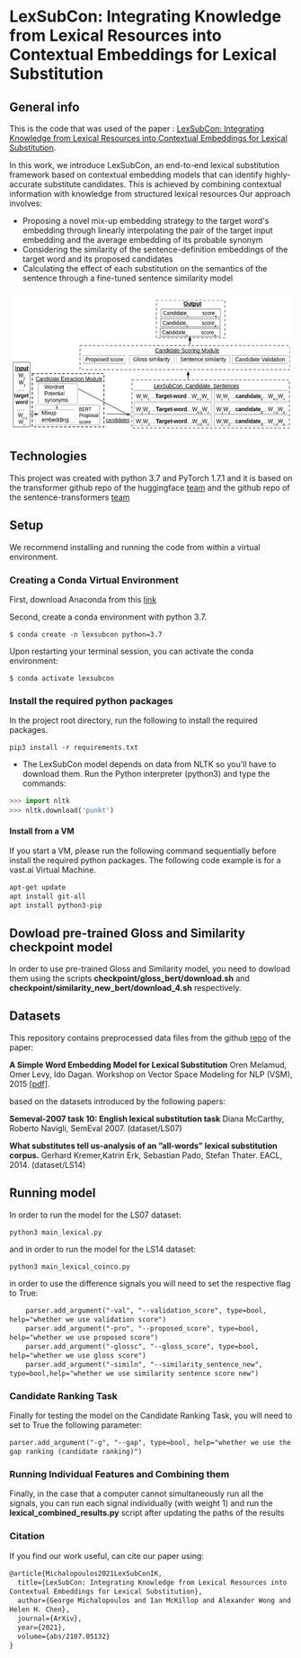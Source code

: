 # LexSubCon: Integrating Knowledge from Lexical Resources into Contextual Embeddings for Lexical Substitution

## General info

This is the code that was used of the paper :  [LexSubCon: Integrating Knowledge from Lexical Resources into Contextual Embeddings for Lexical Substitution](https://arxiv.org/pdf/2107.05132.pdf).

In this work, we introduce LexSubCon, an end-to-end lexical substitution framework based on contextual embedding models that can identify highly-accurate substitute candidates. This is achieved by combining contextual information with knowledge from structured lexical resources Our approach involves:

- Proposing a novel mix-up embedding strategy to the target word's embedding through linearly  interpolating the pair of the target input embedding and the average embedding of its probable synonym
- Considering the similarity of the sentence-definition embeddings of the target word and its proposed candidates
- Calculating the effect of each substitution on the semantics of the sentence through a fine-tuned sentence similarity model

<p align="center">
 <img src="/images/LexSubCon.png" height="250" width="500">
 </p>



## Technologies
This project was created with python 3.7 and PyTorch 1.7.1 and it is based on the transformer github repo of the huggingface [team](https://huggingface.co/)
and the github repo of the sentence-transformers [team](https://github.com/UKPLab/sentence-transformers)
## Setup
We recommend installing and running the code from within a virtual environment.

### Creating a Conda Virtual Environment
First, download Anaconda  from this [link](https://www.anaconda.com/distribution/)

Second, create a conda environment with python 3.7.
```
$ conda create -n lexsubcon python=3.7
```
Upon  restarting your terminal session, you can activate the conda environment:
```
$ conda activate lexsubcon 
```
### Install the required python packages
In the project root directory, run the following to install the required packages.
```
pip3 install -r requirements.txt
```

- The LexSubCon  model depends on data from NLTK  so you'll have to download them. Run the Python interpreter (python3) and type the commands:
```python
>>> import nltk
>>> nltk.download('punkt')
```

#### Install from a VM
If you start a VM, please run the following command sequentially before install the required python packages.
The following code example is for a vast.ai Virtual Machine.

```
apt-get update
apt install git-all
apt install python3-pip
```

## Dowload pre-trained  Gloss and Similarity checkpoint  model

In order to use pre-trained  Gloss and Similarity model, you need to dowload them  using the scripts **checkpoint/gloss_bert/download.sh** and **checkpoint/similarity_new_bert/download_4.sh** respectively.

## Datasets

This repository contains preprocessed data files from the github [repo](https://github.com/orenmel/lexsub) of the paper:

**A Simple Word Embedding Model for Lexical Substitution**
Oren Melamud, Omer Levy, Ido Dagan.  Workshop on Vector Space Modeling for NLP (VSM), 2015 [[pdf]](http://u.cs.biu.ac.il/~melamuo/publications/melamud_vsm15.pdf).

based on the datasets introduced by the following papers:

**Semeval-2007 task 10: English lexical substitution task**
Diana McCarthy, Roberto Navigli, SemEval 2007.  (dataset/LS07)

**What substitutes tell us-analysis of an ”all-words” lexical substitution corpus.**
Gerhard Kremer,Katrin Erk, Sebastian Pado,  Stefan Thater. EACL, 2014.   (dataset/LS14)


## Running model
In order to run the model for the LS07 dataset:

```
python3 main_lexical.py
```

and in order to run the model for the LS14 dataset:

```
python3 main_lexical_coinco.py
```

in order to use the difference signals you will need to set the respective flag to True:
```
    parser.add_argument("-val", "--validation_score", type=bool, help="whether we use validation score")
    parser.add_argument("-pro", "--proposed_score", type=bool, help="whether we use proposed score")
    parser.add_argument("-glossc", "--gloss_score", type=bool, help="whether we use gloss score")
    parser.add_argument("-similn", "--similarity_sentence_new", type=bool,help="whether we use similarity sentence score new")
```

### Candidate Ranking Task
Finally for testing the model on the Candidate Ranking Task, you will need to set to True the following parameter:
```
parser.add_argument("-g", "--gap", type=bool, help="whether we use the gap ranking (candidate ranking)")
```


### Running Individual Features and Combining them
Finally, in the case that a computer cannot simultaneously run  all the signals, you can run each signal individually (with weight 1) and run the  **lexical_combined_results.py** script after updating the paths of the results

### Citation
If you find our work useful, can cite our paper using:



```
@article{Michalopoulos2021LexSubConIK,
  title={LexSubCon: Integrating Knowledge from Lexical Resources into Contextual Embeddings for Lexical Substitution},
  author={George Michalopoulos and Ian McKillop and Alexander Wong and Helen H. Chen},
  journal={ArXiv},
  year={2021},
  volume={abs/2107.05132}
}
```
